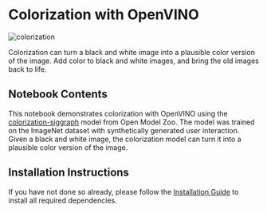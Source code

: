 # Colorization with OpenVINO


![colorization](https://user-images.githubusercontent.com/30856589/159167043-5b78400b-c4ca-4a22-95c6-f67a3861ffe3.png)

Colorization can turn a black and white image into a plausible color version of the image. Add color to black and white images, and bring the old images  back to life.

## Notebook Contents

This notebook demonstrates colorization with OpenVINO using the [colorization-siggraph](https://github.com/openvinotoolkit/open_model_zoo/tree/master/models/public/colorization-siggraph) model from Open Model Zoo. The model was trained on  the ImageNet dataset with synthetically generated user interaction. Given a black and white image, the colorization model can turn it into a plausible color version of the image.

## Installation Instructions

If you have not done so already, please follow the [Installation Guide](../../README.md) to install all required dependencies.
